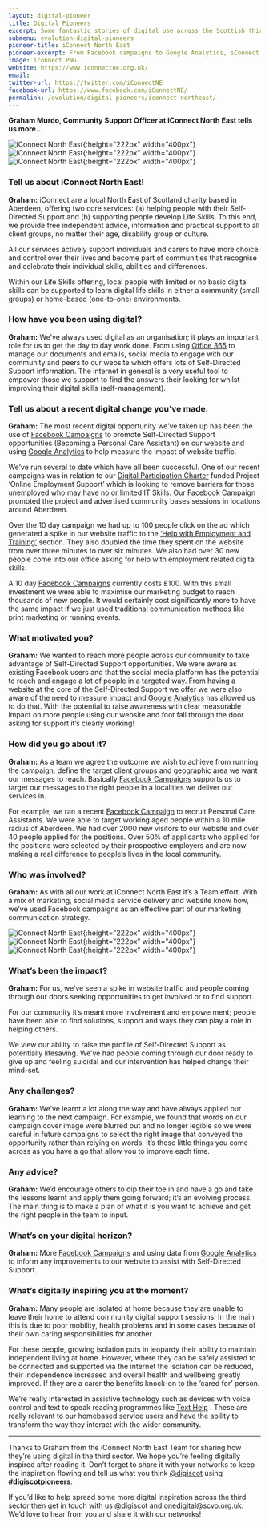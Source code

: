 ```yaml
---
layout: digital-pioneer
title: Digital Pioneers
excerpt: Some fantastic stories of digital use across the Scottish third sector. Read on to be inspired.
submenu: evolution-digital-pioneers
pioneer-title: iConnect North East
pioneer-excerpt: From Facebook campaigns to Google Analytics, iConnect North East tell us what digital has to offer.
image: iconnect.PNG
website: https://www.iconnectne.org.uk/
email:
twitter-url: https://twitter.com/iConnectNE
facebook-url: https://www.facebook.com/iConnectNE/
permalink: /evolution/digital-pioneers/iconnect-northeast/
---
```

**Graham Murdo, Community Support Officer at iConnect North East tells us more...**

![iConnect North East](digiscot.github.io/images/digital-pioneers/iCNEworkshop.jpg){:height="222px" width="400px"} ![iConnect North East](digiscot.github.io/images/digital-pioneers/iCNEwebsiteheader.png){:height="222px" width="400px"} ![iConnect North East](digiscot.github.io/images/digital-pioneers/ICNEmeetupimage.jpg){:height="222px" width="400px"}

### Tell us about iConnect North East!

**Graham:** iConnect are a local North East of Scotland charity based in Aberdeen, offering two core services: (a) helping people with their Self-Directed Support and (b) supporting people develop Life Skills. To this end, we provide free independent advice, information and practical support to all client groups, no matter their age, disability group or culture.  

All our services actively support individuals and carers to have more choice and control over their lives and become part of communities that recognise and celebrate their individual skills, abilities and differences.  

Within our Life Skills offering, local people with limited or no basic digital skills can be supported to learn digital life skills in either a community (small groups) or home-based (one-to-one) environments.

### How have you been using digital?

**Graham:** We’ve always used digital as an organisation; it plays an important role for us to get the day to day work done.  From using <a target='_blank' href="https://products.office.com/en-gb/nonprofit/office-365-nonprofit/">Office 365</a> to manage our documents and emails, social media to engage with our community and peers to our website which offers lots of Self-Directed Support information.  The internet in general is a very useful tool to empower those we support to find the answers their looking for whilst improving their digital skills (self-management).

### Tell us about a recent digital change you’ve made.

**Graham:** The most recent digital opportunity we’ve taken up has been the use of <a target='_blank' href="https://en-gb.facebook.com/business/a/campaign-structure">Facebook Campaigns</a> to promote Self-Directed Support opportunities  (Becoming a Personal Care Assistant) on our website and using <a target='_blank' href="https://www.google.co.uk/analytics/#?modal_active=none">Google Analytics</a> to help measure the impact of website traffic.

We’ve run several to date which have all been successful. One of our recent campaigns was in relation to our <a target='_blank' href="https://digitalparticipation.scot/">Digital Participation Charter</a> funded Project ‘Online Employment Support’ which is looking to remove barriers for those unemployed who may have no or limited IT Skills. Our Facebook Campaign promoted the project and advertised community bases sessions in locations around Aberdeen.

Over the 10 day campaign we had up to 100 people click on the ad which generated a spike in our website traffic to the <a target='_blank' href="https://www.iconnectne.org.uk/how-we-can-help/life-in-the-community/help-with-training-and-employment/">‘Help with Employment and Training’</a> section. They also doubled the time they spent on the website from over three minutes to over six minutes. We also had over 30 new people come into our office asking for help with employment related digital skills.

A 10 day <a target='_blank' href="https://en-gb.facebook.com/business/a/campaign-structure">Facebook Campaigns</a> currently costs £100. With this small investment we were able to maximise our marketing budget to reach thousands of new people. It would certainly cost significantly more to have the same impact if we just used traditional communication methods like print marketing or running events.

### What motivated you?

**Graham:** We wanted to reach more people across our community to take advantage of Self-Directed Support opportunities. We were aware as existing Facebook users and that the social media platform has the potential to reach and engage a lot of people in a targeted way. From having a website at the core of the Self-Directed Support we offer we were also aware of the need to measure impact and <a target='_blank' href="https://www.google.co.uk/analytics/#?modal_active=none">Google Analytics</a> has allowed us to do that. With the potential to raise awareness with clear measurable impact on more people using our website and foot fall through the door asking for support it’s clearly working!

### How did you go about it?

**Graham:** As a team we agree the outcome we wish to achieve from running the campaign, define the target client groups and geographic area we want our messages to reach. Basically <a target='_blank' href="https://en-gb.facebook.com/business/a/campaign-structure">Facebook Campaigns</a> supports us to target our messages to the right people in a localities we deliver our services in.  

For example, we ran a recent <a target='_blank' href="https://en-gb.facebook.com/business/a/campaign-structure">Facebook Campaign</a> to recruit Personal Care Assistants.  We were able to target working aged people within a 10 mile radius of Aberdeen.  We had over 2000 new visitors to our website and over 40 people applied for the positions. Over 50% of applicants who applied for the positions were selected by their prospective employers and are now making a real difference to people’s lives in the local community.

### Who was involved?

**Graham:** As with all our work at iConnect North East it’s a Team effort.  With a mix of marketing, social media service delivery and website know how, we’ve used Facebook campaigns as an effective part of our marketing communication strategy.

![iConnect North East](digiscot.github.io/images/digital-pioneers/iCNEfacebookcampaign1.jpg){:height="222px" width="400px"} ![iConnect North East](digiscot.github.io/images/digital-pioneers/iICNEscanandshare.jpg){:height="222px" width="400px"} ![iConnect North East](digiscot.github.io/images/digital-pioneers/iICNEfacebookcampaign2.jpg){:height="222px" width="400px"}

### What’s been the impact?

**Graham:** For us, we’ve seen a spike in website traffic and people coming through our doors seeking opportunities to get involved or to find support.

For our community it’s meant more involvement and empowerment; people have been able to find solutions, support and ways they can play a role in helping others.

We view our ability to raise the profile of Self-Directed Support as potentially lifesaving.  We’ve had people coming through our door ready to give up and feeling suicidal and our intervention has helped change their mind-set.  

### Any challenges?

**Graham:** We’ve learnt a lot along the way and have always applied our learning to the next campaign.  For example, we found that words on our campaign cover image were blurred out and no longer legible so we were careful in future campaigns to select the right image that conveyed the opportunity rather than relying on words.  It’s these little things you come across as you have a go that allow you to improve each time.

### Any advice?

**Graham:** We’d encourage others to dip their toe in and have a go and take the lessons learnt and apply them going forward; it’s an evolving process.  The main thing is to make a plan of what it is you want to achieve and get the right people in the team to input.  

### What’s on your digital horizon?

**Graham:** More <a target='_blank' href="https://en-gb.facebook.com/business/a/campaign-structure">Facebook Campaigns</a> and using data from <a target='_blank' href="https://www.google.co.uk/analytics/#?modal_active=none">Google Analytics</a> to inform any improvements to our website to assist with Self-Directed Support.

### What’s digitally inspiring you at the moment?

**Graham:** Many people are isolated at home because they are unable to leave their home to attend community digital support sessions. In the main this is due to poor mobility, health problems and in some cases because of their own caring responsibilities for another.

For these people, growing isolation puts in jeopardy their ability to maintain independent living at home. However, where they can be safely assisted to be connected and supported via the internet the isolation can be reduced, their independence increased and overall health and wellbeing greatly improved. If they are a carer the benefits knock-on to the ‘cared for’ person.

We’re really interested in assistive technology such as devices with voice control and text to speak reading programmes like <a target='_blank' href="https://www.texthelp.com/en-gb/">Text Help</a> .  These are really relevant to our homebased service users and have the ability to transform the way they interact with the wider community.

-----

Thanks to Graham from the iConnect North East Team for sharing how they’re using digital in the third sector. We hope you’re feeling digitally inspired after reading it. Don’t forget to share it with your networks to keep the inspiration flowing and tell us what you think <a href="https://twitter.com/digiscot?ref_src=twsrc%5Egoogle%7Ctwcamp%5Eserp%7Ctwgr%5Eauthor" target="_blank">@digiscot</a> using **#digiscotpioneers**. 

If you’d like to help spread some more digital inspiration across the third sector then get in touch with us <a href="https://twitter.com/digiscot?ref_src=twsrc%5Egoogle%7Ctwcamp%5Eserp%7Ctwgr%5Eauthor" target="_blank">@digiscot</a> and <a href="mailto:onedigital@scvo.org.uk">onedigital@scvo.org.uk</a>.  We’d love to hear from you and share it with our networks!

